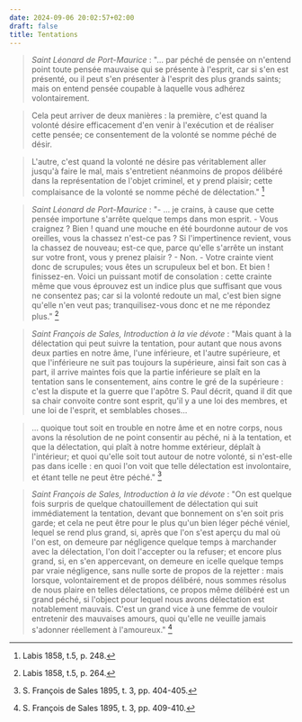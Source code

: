 ```yaml
---
date: 2024-09-06 20:02:57+02:00
draft: false
title: Tentations
---
```





> *Saint Léonard de Port-Maurice* : "... par péché de pensée on n'entend point toute pensée mauvaise qui se présente à l'esprit, car si s'en est présenté, ou il peut s'en présenter à l'esprit des plus grands saints; mais on entend pensée coupable à laquelle vous adhérez volontairement.

> Cela peut arriver de deux manières : la première, c'est quand la volonté désire efficacement d'en venir à l'exécution et de réaliser cette pensée; ce consentement de la volonté se nomme péché de désir.

> L'autre, c'est quand la volonté ne désire pas véritablement aller jusqu'à faire le mal, mais s'entretient néanmoins de propos délibéré dans la représentation de l'objet criminel, et y prend plaisir; cette complaisance de la volonté se nomme péché de délectation." [^1]

[^1]: Labis 1858, t.5, p. 248. 

> *Saint Léonard de Port-Maurice* : "- ... je crains, à cause que cette pensée importune s'arrête quelque temps dans mon esprit. - Vous craignez ? Bien ! quand une mouche en été bourdonne autour de vos oreilles, vous la chassez n'est-ce pas ? Si l'impertinence revient, vous la chassez de nouveau; est-ce que, parce qu'elle s'arrête un instant sur votre front, vous y prenez plaisir ? - Non. - Votre crainte vient donc de scrupules; vous êtes un scrupuleux bel et bon. Et bien ! finissez-en. Voici un puissant motif de consolation : cette crainte même que vous éprouvez est un indice plus que suffisant que vous ne consentez pas; car si la volonté redoute un mal, c'est bien signe qu'elle n'en veut pas; tranquilisez-vous donc et ne me répondez plus." [^2]

[^2]: Labis 1858, t.5, p. 264. 

> *Saint François de Sales, Introduction à la vie dévote* : "Mais quant à la délectation qui peut suivre la tentation, pour autant que nous avons deux parties en notre âme, l'une inférieure, et l'autre supérieure, et que l'inférieure ne suit pas toujours la supérieure, ainsi fait son cas à part, il arrive maintes fois que la partie inférieure se plaît en la tentation sans le consentement, ains contre le gré de la supérieure : c'est la dispute et la guerre que l'apôtre S. Paul décrit, quand il dit que sa chair convoite contre sont esprit, qu'il y a une loi des membres, et une loi de l'esprit, et semblables choses...

> ... quoique tout soit en trouble en notre âme et en notre corps, nous avons la résolution de ne point consentir au péché, ni à la tentation, et que la délectation, qui plaît à notre homme extérieur, déplaît à l'intérieur; et quoi qu'elle soit tout autour de notre volonté, si n'est-elle pas dans icelle : en quoi l'on voit que telle délectation est involontaire, et étant telle ne peut être péché." [^3]

[^3]: S. François de Sales 1895, t. 3, pp. 404-405.

> *Saint François de Sales, Introduction à la vie dévote* : "On est quelque fois surpris de quelque chatouillement de délectation qui suit immédiatement la tentation, devant que bonnement on s'en soit pris garde; et cela ne peut être pour le plus qu'un bien léger péché véniel, lequel se rend plus grand, si, après que l'on s'est aperçu du mal où l'on est, on demeure par négligence quelque temps à marchander avec la délectation, l'on doit l'accepter ou la refuser; et encore plus grand, si, en s'en appercevant, on demeure en icelle quelque temps par vraie négligence, sans nulle sorte de propos de la rejetter : mais lorsque, volontairement et de propos délibéré, nous sommes résolus de nous plaire en telles délectations, ce propos même délibéré est un grand péché, si l'object pour lequel nous avons délectation est notablement mauvais. C'est un grand vice à une femme de vouloir entretenir des mauvaises amours, quoi qu'elle ne veuille jamais s'adonner réellement à l'amoureux." [^4]

[^4]: S. François de Sales 1895, t. 3, pp. 409-410.

